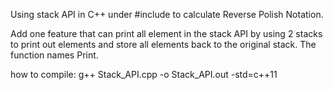 
Using stack API in C++ under #include<stack> to calculate Reverse Polish Notation.

Add one feature that can print all element in the stack API by using 2 stacks to print out elements and store all elements back to the original stack. The function names Print.

how to compile: g++ Stack_API.cpp -o Stack_API.out -std=c++11

